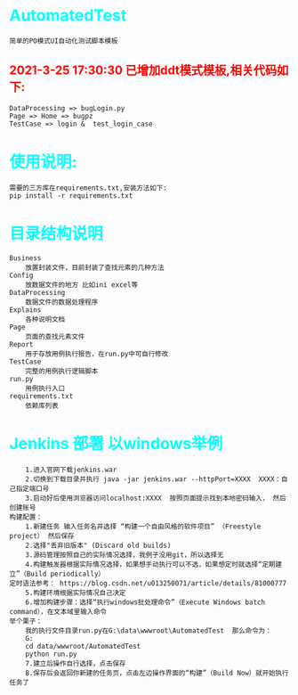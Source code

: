 # <font color=#00ffff>AutomatedTest</font>
    简单的PO模式UI自动化测试脚本模板

## <font color=#FF0000>2021-3-25 17:30:30 已增加ddt模式模板,相关代码如下:</font>
    DataProcessing => bugLogin.py 
    Page => Home => bugpz
    TestCase => login &  test_login_case
    
# <font color=#00ffff>使用说明:</font>
    需要的三方库在requirements.txt,安装方法如下:
    pip install -r requirements.txt


# <font color=#00ffff>目录结构说明</font>
```
Business 
    放置封装文件，目前封装了查找元素的几种方法
Config
    放数据文件的地方 比如ini excel等
DataProcessing
    数据文件的数据处理程序
Explains
    各种说明文档
Page
    页面的查找元素文件
Report
    用于存放用例执行报告，在run.py中可自行修改
TestCase
    完整的用例执行逻辑脚本
run.py
    用例执行入口
requirements.txt
    依赖库列表
```

# <font color=#00ffff>Jenkins 部署 以windows举例</font>
```
    1.进入官网下载jenkins.war
    2.切换到下载目录并执行 java -jar jenkins.war --httpPort=XXXX  XXXX：自己指定端口号
    3.启动好后使用浏览器访问localhost:XXXX  按照页面提示找到本地密码输入， 然后创建账号
构建配置：
    1.新建任务 输入任务名并选择 “构建一个自由风格的软件项目” （Freestyle project） 然后保存
    2.选择"丢弃旧版本" (Discard old builds)
    3.源码管理按照自己的实际情况选择，我例子没用git，所以选择无
    4.构建触发器根据实际情况选择，如果想手动执行可以不选，如果想定时就选择“定期建立”（Build periodically）
定时语法参考： https://blog.csdn.net/u013250071/article/details/81000777
    5.构建环境根据实际情况自己决定
    6.增加构建步骤：选择“执行windows批处理命令”（Execute Windows batch command），在文本域里输入命令
举个栗子：
    我的执行文件目录run.py在G:\data\wwwroot\AutomatedTest  那么命令为：
    G:
    cd data/wwwroot/AutomatedTest
    python run.py
    7.建立后操作自行选择，点击保存    
    8.保存后会返回你新建的任务页，点击左边操作界面的“构建”（Build Now）就开始执行任务了
```